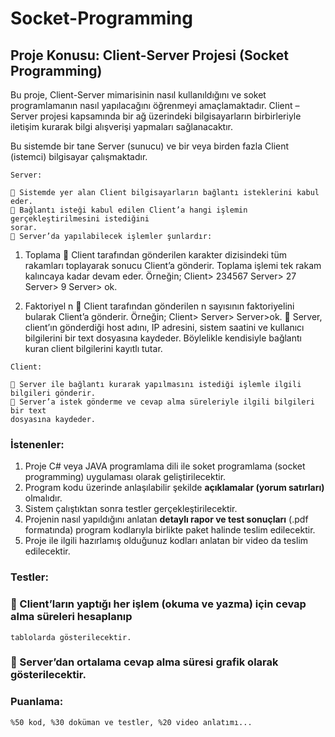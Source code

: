 # Socket-Programming

## Proje Konusu: Client-Server Projesi (Socket Programming)

Bu proje, Client-Server mimarisinin nasıl kullanıldığını ve soket programlamanın nasıl
yapılacağını öğrenmeyi amaçlamaktadır. Client – Server projesi kapsamında bir ağ
üzerindeki bilgisayarların birbirleriyle iletişim kurarak bilgi alışverişi yapmaları
sağlanacaktır.

Bu sistemde bir tane Server (sunucu) ve bir veya birden fazla Client (istemci) bilgisayar
çalışmaktadır.

```
Server:
```
```
 Sistemde yer alan Client bilgisayarların bağlantı isteklerini kabul eder.
 Bağlantı isteği kabul edilen Client’a hangi işlemin gerçekleştirilmesini istediğini
sorar.
 Server’da yapılabilecek işlemler şunlardır:
```
1. Toplama  Client tarafından gönderilen karakter dizisindeki tüm
    rakamları toplayarak sonucu Client’a gönderir. Toplama işlemi tek rakam
    kalıncaya kadar devam eder.
    Örneğin;
    Client> 234567
    Server> 27
    Server> 9
    Server> ok.


2. Faktoriyel n  Client tarafından gönderilen n sayısının faktoriyelini
    bularak Client’a gönderir.
    Örneğin;
    Client>
    Server>
    Server>ok.
 Server, client’ın gönderdiği host adını, IP adresini, sistem saatini ve kullanıcı
bilgilerini bir text dosyasına kaydeder. Böylelikle kendisiyle bağlantı kuran client
bilgilerini kayıtlı tutar.

```
Client:
```
```
 Server ile bağlantı kurarak yapılmasını istediği işlemle ilgili bilgileri gönderir.
 Server’a istek gönderme ve cevap alma süreleriyle ilgili bilgileri bir text
dosyasına kaydeder.
```
### İstenenler:

1. Proje C# veya JAVA programlama dili ile soket programlama (socket programming)
    uygulaması olarak geliştirilecektir.
2. Program kodu üzerinde anlaşılabilir şekilde **açıklamalar (yorum satırları)** olmalıdır.
3. Sistem çalıştıktan sonra testler gerçekleştirilecektir.
4. Projenin nasıl yapıldığını anlatan **detaylı rapor ve test sonuçları** (.pdf formatında)
    program kodlarıyla birlikte paket halinde teslim edilecektir.
5. Proje ile ilgili hazırlamış olduğunuz kodları anlatan bir video da teslim edilecektir.

### Testler:

###  Client’ların yaptığı her işlem (okuma ve yazma) için cevap alma süreleri hesaplanıp

```
tablolarda gösterilecektir.
```
###  Server’dan ortalama cevap alma süresi grafik olarak gösterilecektir.

### Puanlama:

```
%50 kod, %30 doküman ve testler, %20 video anlatımı...
```

